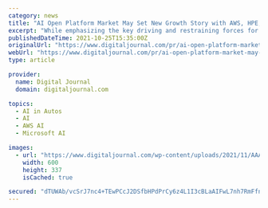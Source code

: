 ```yaml
---
category: news
title: "AI Open Platform Market May Set New Growth Story with AWS, HPE, Microsoft, Google"
excerpt: "While emphasizing the key driving and restraining forces for this ... Jingdong, Alibaba, Huawei, Baidu, Tencent & Jinshan AI Open Platform Market Study guarantees you to remain / stay advised ..."
publishedDateTime: 2021-10-25T15:35:00Z
originalUrl: "https://www.digitaljournal.com/pr/ai-open-platform-market-may-set-new-growth-story-with-aws-hpe-microsoft-google"
webUrl: "https://www.digitaljournal.com/pr/ai-open-platform-market-may-set-new-growth-story-with-aws-hpe-microsoft-google"
type: article

provider:
  name: Digital Journal
  domain: digitaljournal.com

topics:
  - AI in Autos
  - AI
  - AWS AI
  - Microsoft AI

images:
  - url: "https://www.digitaljournal.com/wp-content/uploads/2021/11/AAA-3-600x337.jpg"
    width: 600
    height: 337
    isCached: true

secured: "dTUWAb/vcSrJ7nc4+TEwPCcJ2DSfbHPdPrCy6z4L1I3cBLaAIFwL7nh7RmFfnFS38PLqvXu25OrrLT0RgcUgThDGnxFoR7MA1eGO/aWc01ikEFkMfxvx0Jj5rQ89a3wtL3imuXExKtXYE9QZj0r86JCIsgdyq0603HlwnH2PQjE5Alj+rxvgnLrfJJDVQNl6fNIBsq8+s6WVVu6RIFndZ+PW7sB+cgBhDDQc0tfgF+9ab7d7JWqqVOd/tNl6E56oMjADBeFW2MhJY7nY8SdjRXlV3wK+pzA5Xo5CeIoO8h8bXMgKHeQqc/JOywad0s4mq4hKfqwoaPo4CqBM+F/D4x1xf9nl1zEIGb8M6cS92m4=;r2/ttCdCxIrkwdXf1SpoGQ=="
---
```


